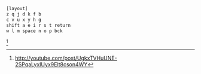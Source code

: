```txt
[layout]
z q j d k f b
c v u x y h g
shift a e i r s t return
w l m space n o p bck
```
[^1]

[^1]: <http://youtube.com/post/UgkxTVHuUNE-2SPqaLyxIUyx9Elt8cson4WY>